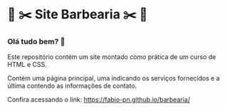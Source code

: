 # :barber: :scissors: Site Barbearia :scissors: :barber:

### Olá tudo bem? :wave:

Este repositório contém um site montado como prática de um curso de HTML e CSS.

Contém uma página principal, uma indicando os serviços fornecidos e a última contendo as informações de contato.

Confira acessando o link: https://fabio-pn.github.io/barbearia/
